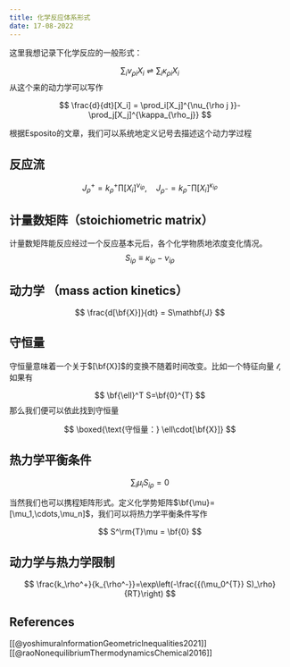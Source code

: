 ```yaml
---
title: 化学反应体系形式
date: 17-08-2022
---
```

这里我想记录下化学反应的一般形式：

$$
\sum_i \nu_{\rho i } X_i\rightleftharpoons\sum_i\kappa_{\rho i}X_i
$$
从这个来的动力学可以写作

$$
\frac{d}{dt}[X_i] = \prod_i[X_j]^{\nu_{\rho j }}-\prod_j[X_j]^{\kappa_{\rho_j}}
$$

根据Esposito的文章，我们可以系统地定义记号去描述这个动力学过程

## 反应流

$$
J_\rho^{+} = k_\rho^{+}\prod[X_i]^{\nu_{i\rho}},\quad J_{\rho^{-}}=k_\rho^{-}\prod[X_i]^{\kappa_{i\rho}}
$$
## 计量数矩阵（stoichiometric matrix）

计量数矩阵能反应经过一个反应基本元后，各个化学物质地浓度变化情况。
$$
S_{i\rho} \equiv \kappa_{i\rho}-\nu_{i\rho}
$$
## 动力学 （mass action kinetics）
$$
\frac{d[\bf{X}]}{dt} = S\mathbf{J}
$$
## 守恒量

守恒量意味着一个关于$[\bf{X}]$的变换不随着时间改变。比如一个特征向量 $\mathcal{l}$, 如果有

$$
\bf{\ell}^T S=\bf{0}^{T}
$$
那么我们便可以依此找到守恒量

$$
\boxed{\text{守恒量：} \ell\cdot[\bf{X}]}
$$

## 热力学平衡条件

$$
\sum_i \mu_iS_{i\rho}=0
$$

当然我们也可以携程矩阵形式。定义化学势矩阵$\bf{\mu}= [\mu_1,\cdots,\mu_n]$，我们可以将热力学平衡条件写作

$$
S^\rm{T}\mu = \bf{0}
$$

## 动力学与热力学限制

$$
\frac{k_\rho^+}{k_{\rho^-}}=\exp\left(-\frac{{(\mu_0^{T}} S)_\rho}{RT}\right)
$$
## References

[[@yoshimuraInformationGeometricInequalities2021]]
[[@raoNonequilibriumThermodynamicsChemical2016]]